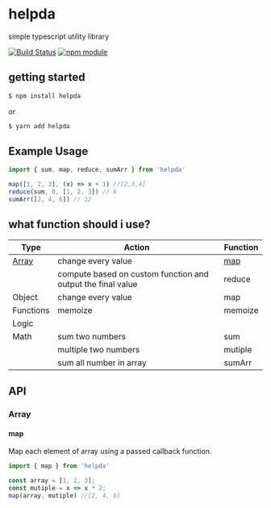 # helpda

simple typescript utility library

[![Build Status](https://travis-ci.org/canmeepo/helpda.svg?branch=master)](https://travis-ci.org/canmeepo/helpda)
[![npm module](https://badge.fury.io/js/helpda.svg)](https://www.npmjs.org/package/helpda)

## getting started

```bash
$ npm install helpda
```
or
```bash
$ yarn add helpda
```

## Example Usage

```js
import { sum, map, reduce, sumArr } from 'helpda'

map([1, 2, 3], (x) => x + 1) //[2,3,4]
reduce(sum, 0, [1, 2, 3]) // 6
sumArr([2, 4, 6]) // 12
```

## what function should i use?

| Type | Action | Function
| --- | --- | --- |
| [Array](#Array) | change every value | [map](#map)
|  | compute based on custom function and output the final value | reduce
| Object | change every value | map
| Functions | memoize | memoize
| Logic | | 
| Math | sum two numbers | sum
|  | multiple two numbers | mutiple
|  | sum all number in array | sumArr

## API

### Array

#### map

Map each element of array using a passed callback function.

```js
import { map } from 'helpda'

const array = [1, 2, 3];
const mutiple = x => x * 2;
map(array, mutiple) //[2, 4, 6]

```


